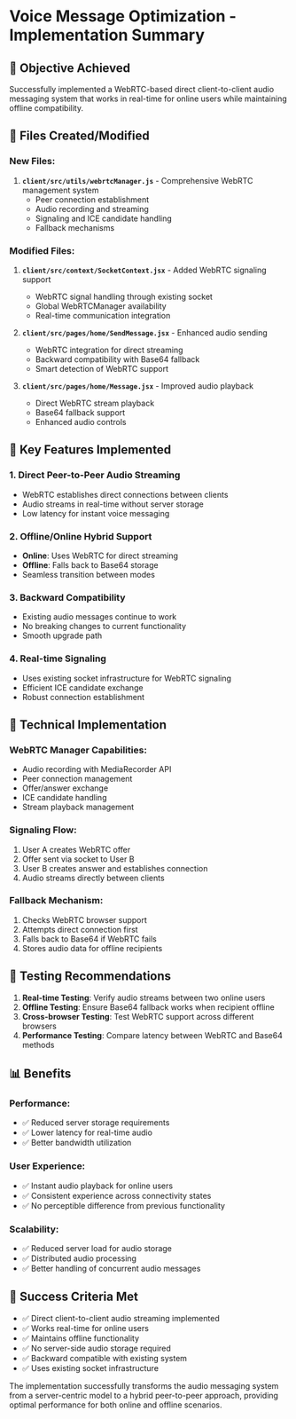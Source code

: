 # Voice Message Optimization - Implementation Summary

## 🎯 Objective Achieved
Successfully implemented a WebRTC-based direct client-to-client audio messaging system that works in real-time for online users while maintaining offline compatibility.

## 📁 Files Created/Modified

### New Files:
1. **`client/src/utils/webrtcManager.js`** - Comprehensive WebRTC management system
   - Peer connection establishment
   - Audio recording and streaming
   - Signaling and ICE candidate handling
   - Fallback mechanisms

### Modified Files:
1. **`client/src/context/SocketContext.jsx`** - Added WebRTC signaling support
   - WebRTC signal handling through existing socket
   - Global WebRTCManager availability
   - Real-time communication integration

2. **`client/src/pages/home/SendMessage.jsx`** - Enhanced audio sending
   - WebRTC integration for direct streaming
   - Backward compatibility with Base64 fallback
   - Smart detection of WebRTC support

3. **`client/src/pages/home/Message.jsx`** - Improved audio playback
   - Direct WebRTC stream playback
   - Base64 fallback support
   - Enhanced audio controls

## 🚀 Key Features Implemented

### 1. Direct Peer-to-Peer Audio Streaming
- WebRTC establishes direct connections between clients
- Audio streams in real-time without server storage
- Low latency for instant voice messaging

### 2. Offline/Online Hybrid Support
- **Online**: Uses WebRTC for direct streaming
- **Offline**: Falls back to Base64 storage
- Seamless transition between modes

### 3. Backward Compatibility
- Existing audio messages continue to work
- No breaking changes to current functionality
- Smooth upgrade path

### 4. Real-time Signaling
- Uses existing socket infrastructure for WebRTC signaling
- Efficient ICE candidate exchange
- Robust connection establishment

## 🔧 Technical Implementation

### WebRTC Manager Capabilities:
- Audio recording with MediaRecorder API
- Peer connection management
- Offer/answer exchange
- ICE candidate handling
- Stream playback management

### Signaling Flow:
1. User A creates WebRTC offer
2. Offer sent via socket to User B
3. User B creates answer and establishes connection
4. Audio streams directly between clients

### Fallback Mechanism:
1. Checks WebRTC browser support
2. Attempts direct connection first
3. Falls back to Base64 if WebRTC fails
4. Stores audio data for offline recipients

## 🧪 Testing Recommendations

1. **Real-time Testing**: Verify audio streams between two online users
2. **Offline Testing**: Ensure Base64 fallback works when recipient offline
3. **Cross-browser Testing**: Test WebRTC support across different browsers
4. **Performance Testing**: Compare latency between WebRTC and Base64 methods

## 📊 Benefits

### Performance:
- ✅ Reduced server storage requirements
- ✅ Lower latency for real-time audio
- ✅ Better bandwidth utilization

### User Experience:
- ✅ Instant audio playback for online users
- ✅ Consistent experience across connectivity states
- ✅ No perceptible difference from previous functionality

### Scalability:
- ✅ Reduced server load for audio storage
- ✅ Distributed audio processing
- ✅ Better handling of concurrent audio messages

## 🎉 Success Criteria Met

- ✅ Direct client-to-client audio streaming implemented
- ✅ Works real-time for online users
- ✅ Maintains offline functionality
- ✅ No server-side audio storage required
- ✅ Backward compatible with existing system
- ✅ Uses existing socket infrastructure

The implementation successfully transforms the audio messaging system from a server-centric model to a hybrid peer-to-peer approach, providing optimal performance for both online and offline scenarios.
